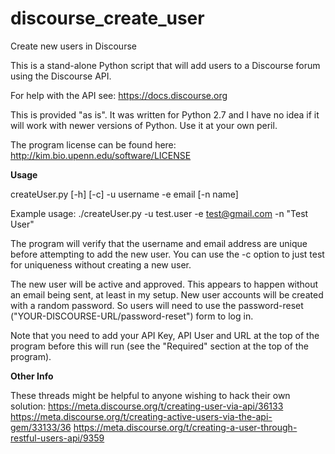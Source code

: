 # discourse_create_user
Create new users in Discourse

This is a stand-alone Python script that will add users to a Discourse forum using the Discourse API.

For help with the API see: https://docs.discourse.org

This is provided "as is". It was written for Python 2.7 and I have no idea if it will work with newer versions of Python. Use it at your own peril.

The program license can be found here: http://kim.bio.upenn.edu/software/LICENSE

**Usage**

createUser.py [-h] [-c] -u username -e email [-n name]

Example usage:
	./createUser.py -u test.user -e test@gmail.com -n "Test User"

The program will verify that the username and email address are unique before attempting to add the new user. You can use the -c option to just test for uniqueness without creating a new user.

The new user will be active and approved. This appears to happen without an email being sent, at least in my setup. New user accounts will be created with a random password. So users will need to use the password-reset ("YOUR-DISCOURSE-URL/password-reset") form to log in.

Note that you need to add your API Key, API User and URL at the top of the program before this will run (see the "Required" section at the top of the program).

**Other Info**

These threads might be helpful to anyone wishing to hack their own solution:
  https://meta.discourse.org/t/creating-user-via-api/36133
  https://meta.discourse.org/t/creating-active-users-via-the-api-gem/33133/36
  https://meta.discourse.org/t/creating-a-user-through-restful-users-api/9359

